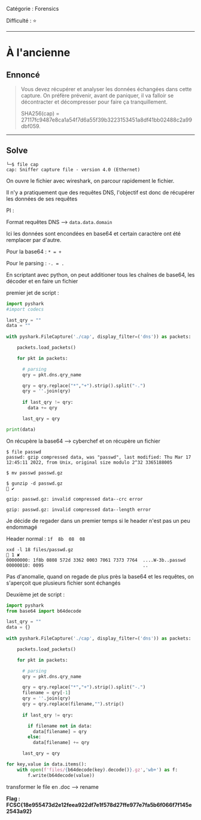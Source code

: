 Catégorie : Forensics

Difficulté : :star:

---

# À l'ancienne

## Ennoncé

>Vous devez récupérer et analyser les données échangées dans cette capture. On préfère prévenir, avant de paniquer, il va falloir se décontracter et décompresser pour faire ça tranquillement.
>
>SHA256(cap) = 27117fc9487e8ca1a54f7d6a55f39b3223153451a8df41bb02488c2a99dbf059.

---

## Solve

```shell
└─$ file cap            
cap: Sniffer capture file - version 4.0 (Ethernet)
```

On ouvre le fichier avec wireshark, on parcour rapidement le fichier.

Il n'y a pratiquement que des requêtes DNS, l'objectif est donc de récupérer les données de ses requêtes

PI :

Format requêtes DNS --> `data.data.domain`

Ici les données sont encondées en base64 et certain caractère ont été remplacer par d'autre.

Pour la base64 : `* = +`

Pour le parsing : `-. = .`

En scriptant avec python, on peut additioner tous les chaînes de base64, les décoder et en faire un fichier

premier jet de script :

```py
import pyshark
#import codecs

last_qry = ""
data = ""
      
with pyshark.FileCapture('./cap', display_filter=('dns')) as packets:

    packets.load_packets()

    for pkt in packets:

      # parsing
      qry = pkt.dns.qry_name

      qry = qry.replace("*","+").strip().split("-.")
      qry = ''.join(qry)
      
      if last_qry != qry:
        data += qry

      last_qry = qry

print(data)
```

On récupère la base64 --> cyberchef et on récupère un fichier

```shell
$ file passwd         
passwd: gzip compressed data, was "passwd", last modified: Thu Mar 17 12:45:11 2022, from Unix, original size modulo 2^32 3365188005

$ mv passwd passwd.gz 

$ gunzip -d passwd.gz                                                                                                                           ✔ 

gzip: passwd.gz: invalid compressed data--crc error

gzip: passwd.gz: invalid compressed data--length error
```

Je décide de regader dans un premier temps si le header n'est pas un peu endommagé 

Header normal : `1f  8b  08  08`
```shell
xxd -l 18 files/passwd.gz                                                                                                                         1 ✘ 
00000000: 1f8b 0808 572d 3362 0003 7061 7373 7764  ....W-3b..passwd
00000010: 0095                                     ..
```

Pas d'anomalie, quand on regade de plus près la base64 et les requêtes, on s'aperçoit que plusieurs fichier sont échangés

Deuxième jet de script :

```py
import pyshark
from base64 import b64decode

last_qry = ""
data = {}
      
with pyshark.FileCapture('./cap', display_filter=('dns')) as packets:

    packets.load_packets()

    for pkt in packets:

      # parsing
      qry = pkt.dns.qry_name

      qry = qry.replace("*","+").strip().split("-.")
      filename = qry[-1]
      qry = ''.join(qry)
      qry = qry.replace(filename,"").strip()  
      
      if last_qry != qry:

        if filename not in data:
          data[filename] = qry
        else:
          data[filename] += qry

      last_qry = qry

for key,value in data.items():
    with open(f'files/{b64decode(key).decode()}.gz','wb+') as f:
        f.write(b64decode(value))
```

transformer le file en .doc --> rename

**Flag : FCSC{18e955473d2e12feea922df7e1f578d27ffe977e7fa5b6f066f7f145e2543a92}**
